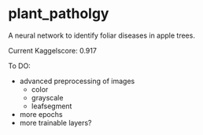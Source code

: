 # plant_patholgy

A neural network to identify foliar diseases in apple trees.

Current Kaggelscore: 0.917 

To DO:
- advanced preprocessing of images
    - color
    - grayscale
    - leafsegment
- more epochs
- more trainable layers?
